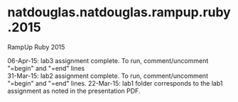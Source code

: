 # natdouglas.natdouglas.rampup.ruby.2015
RampUp Ruby 2015

06-Apr-15: lab3 assignment complete.  To run, comment/uncomment "=begin" and "=end" lines  
31-Mar-15: lab2 assignment complete.  To run, comment/uncomment "=begin" and "=end" lines.
22-Mar-15: lab1 folder corresponds to the lab1 assignment as noted in the presentation PDF.
